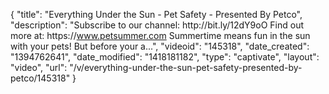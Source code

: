 {
    "title": "Everything Under the Sun - Pet Safety - Presented By Petco",
    "description": "Subscribe to our channel: http:\/\/bit.ly\/12dY9oO Find out more at: https:\/\/www.petsummer.com Summertime means fun in the sun with your pets! But before your a...",
    "videoid": "145318",
    "date_created": "1394762641",
    "date_modified": "1418181182",
    "type": "captivate",
    "layout": "video",
    "url": "\/v\/everything-under-the-sun-pet-safety-presented-by-petco\/145318"
}
